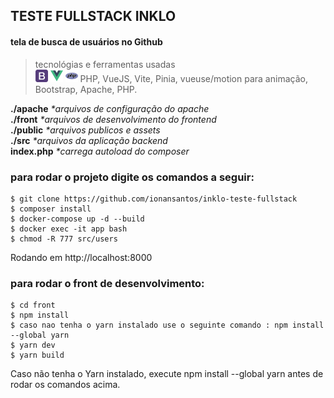 ## TESTE FULLSTACK INKLO

#### tela de busca de usuários no Github
> tecnológias e ferramentas usadas \
>  <code><img height="20" src="https://raw.githubusercontent.com/github/explore/80688e429a7d4ef2fca1e82350fe8e3517d3494d/topics/bootstrap/bootstrap.png"></code>
  <code><img height="20" src="https://raw.githubusercontent.com/github/explore/80688e429a7d4ef2fca1e82350fe8e3517d3494d/topics/vue/vue.png"></code>
  <code><img height="20" src="https://raw.githubusercontent.com/github/explore/80688e429a7d4ef2fca1e82350fe8e3517d3494d/topics/php/php.png"></code> 
> PHP, VueJS, Vite, Pinia, vueuse/motion para animação, Bootstrap, Apache, PHP.

 **./apache** _\*arquivos de configuração do apache_ \
 **./front** _\*arquivos de desenvolvimento do frontend_ \
 **./public** _\*arquivos publicos e assets_ \
 **./src** _\*arquivos da aplicação backend_ \
 **index.php** _\*carrega autoload do composer_
 
 
 ### para rodar o projeto digite os comandos a seguir:
 ```
$ git clone https://github.com/ionansantos/inklo-teste-fullstack
$ composer install
$ docker-compose up -d --build
$ docker exec -it app bash
$ chmod -R 777 src/users
 ```
 
Rodando em http://localhost:8000


### para rodar o front de desenvolvimento:
```
$ cd front
$ npm install
$ caso nao tenha o yarn instalado use o seguinte comando : npm install --global yarn
$ yarn dev
$ yarn build
```
Caso não tenha o Yarn instalado, execute npm install --global yarn antes de rodar os comandos acima.
